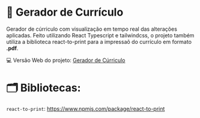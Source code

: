 # 📄 Gerador de Currículo

Gerador de cúrriculo com visualização em tempo real das alterações aplicadas. Feito utilizando React Typescript e tailwindcss, o projeto também utiliza a biblioteca react-to-print para a impressaõ do currículo em formato <b>.pdf</b>.

💻 Versão Web do projeto: <a href="https://gerador-curriculo-cleslley.vercel.app/">Gerador de Cúrriculo</a>
# 🗂️ Bibliotecas:
```react-to-print```: https://www.npmjs.com/package/react-to-print
